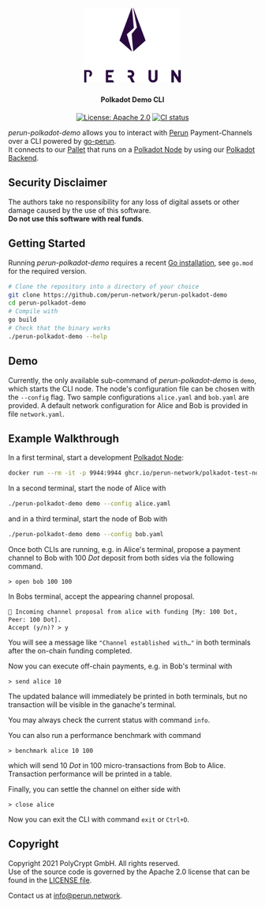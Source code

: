 <h1 align="center"><br>
    <a href="https://perun.network/"><img src=".assets/logo.png" alt="Perun" width="196"></a>
<br></h1>

<h4 align="center">Polkadot Demo CLI</h4>

<p align="center">
  <a href="LICENSE"><img src="https://img.shields.io/badge/License-Apache%202.0-blue.svg" alt="License: Apache 2.0"></a>
  <a href="https://github.com/perun-network/perun-polkadot-node/actions/workflows/rust.yml"><img src="https://github.com/perun-network/perun-polkadot-node/actions/workflows/rust.yml/badge.svg" alt="CI status"></a>
</p>

_perun-polkadot-demo_ allows you to interact with [Perun](https://perun.network/) Payment-Channels over a CLI powered by [go-perun](https://github.com/perun-network/go-perun).  
It connects to our [Pallet] that runs on a [Polkadot Node] by using our [Polkadot Backend].

## Security Disclaimer
The authors take no responsibility for any loss of digital assets or other damage caused by the use of this software.  
**Do not use this software with real funds**.

## Getting Started

Running _perun-polkadot-demo_ requires a recent [Go installation](https://golang.org), see `go.mod` for the required version. 
```sh
# Clone the repository into a directory of your choice
git clone https://github.com/perun-network/perun-polkadot-demo
cd perun-polkadot-demo
# Compile with
go build
# Check that the binary works
./perun-polkadot-demo --help
```

## Demo

Currently, the only available sub-command of _perun-polkadot-demo_ is `demo`, which starts the CLI node. The node's
configuration file can be chosen with the `--config` flag. Two sample
configurations `alice.yaml` and `bob.yaml` are provided. A default network
configuration for Alice and Bob is provided in file `network.yaml`.

## Example Walkthrough
In a first terminal, start a development [Polkadot Node]:
```sh
docker run --rm -it -p 9944:9944 ghcr.io/perun-network/polkadot-test-node
```

In a second terminal, start the node of Alice with
```sh
./perun-polkadot-demo demo --config alice.yaml
```
and in a third terminal, start the node of Bob with
```sh
./perun-polkadot-demo demo --config bob.yaml
```

Once both CLIs are running, e.g. in Alice's terminal, propose a payment channel
to Bob with 100 *Dot* deposit from both sides via the following command.
```
> open bob 100 100
```
In Bobs terminal, accept the appearing channel proposal.
```
🔁 Incoming channel proposal from alice with funding [My: 100 Dot, Peer: 100 Dot].
Accept (y/n)? > y
```

You will see a message like `"Channel established with…"` in both terminals
after the on-chain funding completed.

Now you can execute off-chain payments, e.g. in Bob's terminal with
```
> send alice 10
```
The updated balance will immediately be printed in both terminals, but no
transaction will be visible in the ganache's terminal.

You may always check the current status with command `info`.

You can also run a performance benchmark with command
```
> benchmark alice 10 100
```
which will send 10 *Dot* in 100 micro-transactions from Bob to Alice. Transaction performance will be printed in a table.

Finally, you can settle the channel on either side with
```
> close alice
```

Now you can exit the CLI with command `exit` or `Ctrl+D`.

## Copyright

Copyright 2021 PolyCrypt GmbH. All rights reserved.  
Use of the source code is governed by the Apache 2.0 license that can be found in the [LICENSE file](LICENSE).

Contact us at [info@perun.network](mailto:info@perun.network).

<!-- Links -->
[Pallet]: https://github.com/perun-network/perun-polkadot-pallet/
[Polkadot Backend]: https://github.com/perun-network/perun-polkadot-backend
[Polkadot Node]: https://github.com/perun-network/perun-polkadot-node
